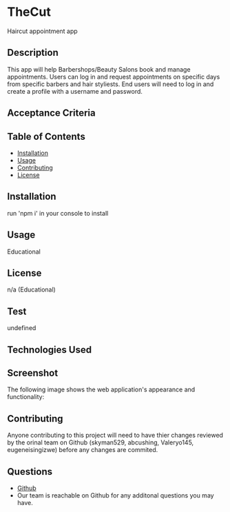 # TheCut
Haircut appointment app

## Description
This app will help Barbershops/Beauty Salons book and manage appointments. Users can log in and request appointments on specific days from specific barbers and hair styliests. End users will need to log in and create a profile with a username and password.
  
## Acceptance Criteria
  
## Table of Contents
  * [Installation](#installation)
  * [Usage](#usage)
  * [Contributing](#contributing)
  * [License](#license)
  
## Installation
  run 'npm i' in your console to install
  
## Usage
Educational

## License
n/a (Educational)
   
## Test
undefined

## Technologies Used

## Screenshot

The following image shows the web application's appearance and functionality:


## Contributing
Anyone contributing to this project will need to have thier changes reviewed by the orinal team on Github (skyman529, abcushing, Valeryo145, eugeneisingizwe) before   any changes are commited.

 ## Questions
  * [Github](https://github.com/skyman529/TheCut)
  * Our team is reachable on Github for any additonal questions you may have.

